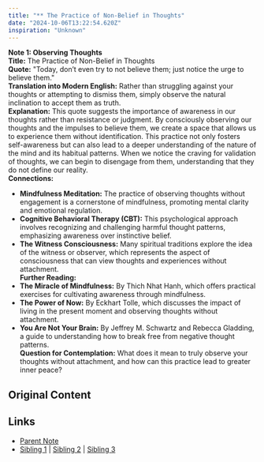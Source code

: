 ```yaml
---
title: "** The Practice of Non-Belief in Thoughts"
date: "2024-10-06T13:22:54.620Z"
inspiration: "Unknown"
---
```


  
**Note 1: Observing Thoughts**  
**Title:** The Practice of Non-Belief in Thoughts  
**Quote:** "Today, don’t even try to not believe them; just notice the urge to believe them."  
**Translation into Modern English:** Rather than struggling against your thoughts or attempting to dismiss them, simply observe the natural inclination to accept them as truth.  
**Explanation:** This quote suggests the importance of awareness in our thoughts rather than resistance or judgment. By consciously observing our thoughts and the impulses to believe them, we create a space that allows us to experience them without identification. This practice not only fosters self-awareness but can also lead to a deeper understanding of the nature of the mind and its habitual patterns. When we notice the craving for validation of thoughts, we can begin to disengage from them, understanding that they do not define our reality.  
**Connections:**  
- **Mindfulness Meditation:** The practice of observing thoughts without engagement is a cornerstone of mindfulness, promoting mental clarity and emotional regulation.  
- **Cognitive Behavioral Therapy (CBT):** This psychological approach involves recognizing and challenging harmful thought patterns, emphasizing awareness over instinctive belief.  
- **The Witness Consciousness:** Many spiritual traditions explore the idea of the witness or observer, which represents the aspect of consciousness that can view thoughts and experiences without attachment.  
**Further Reading:**  
- **The Miracle of Mindfulness:** By Thich Nhat Hanh, which offers practical exercises for cultivating awareness through mindfulness.  
- **The Power of Now:** By Eckhart Tolle, which discusses the impact of living in the present moment and observing thoughts without attachment.  
- **You Are Not Your Brain:** By Jeffrey M. Schwartz and Rebecca Gladding, a guide to understanding how to break free from negative thought patterns.  
**Question for Contemplation:** What does it mean to truly observe your thoughts without attachment, and how can this practice lead to greater inner peace?  


## Original Content



## Links

- [Parent Note](/parent-note.md)
- [Sibling 1](/zettel1.md) | [Sibling 2](/zettel2.md) | [Sibling 3](/zettel3.md)
